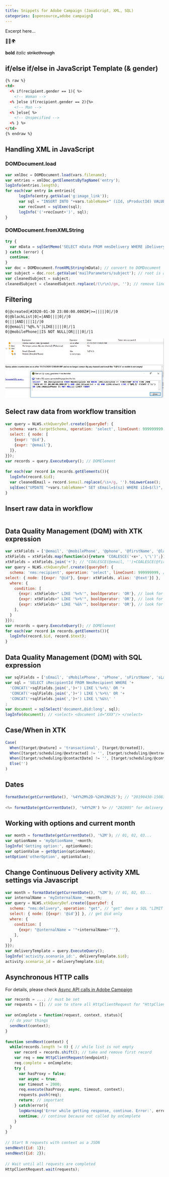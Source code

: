 ```yaml
---
title: Snippets for Adobe Campaign (JavaScript, XML, SQL)
categories: [opensource,adobe campaign]
---
```


Excerpt here...

<p class="text-center">🐍👑🌍</p>

<!--more-->

**bold** *italic*  ~~strikethrough~~

## if/else if/else in JavaScript Template (& gender)
```html
{% raw %}
<td>
  <% if(recipient.gender == 1){ %>
    <!-- Woman -->
  <% }else if(recipient.gender == 2){%>
    <!-- Man -->
  <% }else{ %>
    <!-- Unspecified -->
  <% } %>
</td>
{% endraw %}
```

## Handling XML in JavaScript
### DOMDocument.load
```js
var xmlDoc = DOMDocument.load(vars.filename);
var entries = xmlDoc.getElementsByTagName('entry');
logInfo(entries.length);
for each(var entry in entries){
	  logInfo(entry.getValue('g:image_link'));
	  var sql = "INSERT INTO "+vars.tableName+" (iId, sProductId) VALUES ($(id), 'a')";
	  var recCount = sqlExec(sql);
	  logInfo('('+recCount+')', sql);
}
```
### DOMDocument.fromXMLString
```js
try {
  var mData = sqlGetMemo('SELECT mData FROM nmsDelivery WHERE iDeliveryId = $(l)', record.$id); // get memo from DB, @return string
} catch (error) {
  continue;
}
var doc = DOMDocument.fromXMLString(mData); // convert to DOMDocument
var subject = doc.root.getValue('mailParameters/subject'); // root is a DOMElement and getValue @return string
var cleanedSubject = subject;
cleanedSubject = cleanedSubject.replace(/(\r\n)/gm, ''); // remove line breaks
```

## Filtering
```console
0|@created|#2020-01-30 23:00:00.000Z#|>=|||||0|/|0
0|@blackList|0|=|AND||||0|/|0
0||||AND||||1|/|0
0|@email|'%@%.%'|LIKE|||||0|/|1
0|@mobilePhone||IS NOT NULL|OR||||0|/|1
```

![todo](/assets/images/2020/01/20200117-160032-screenshot-7.jpg)

## Select raw data from workflow transition
```javascript
var query = NLWS.xtkQueryDef.create({queryDef: {
  schema: vars.targetSchema, operation: 'select', lineCount: 999999999, // /!\ lineCount defaults to 10,000
  select: { node: [
    {expr: '@id'},
    {expr: '@email'},
  ]},
}});
var records = query.ExecuteQuery(); // DOMElement

for each(var record in records.getElements()){
  logInfo(record.$id);
  var cleanedEmail = record.$email.replace(/\s+/g, '').toLowerCase();
  sqlExec("UPDATE "+vars.tableName+" SET sEmail=$(sz) WHERE iId=$(l)", cleanedEmail, record.$id);
}
```

## Insert raw data in workflow
```js
```

## Data Quality Management (DQM) with XTK expression
```js
var xtkFields = ['@email', '@mobilePhone', '@phone', '@firstName', '@lastName', '@middleName', ];
xtkFields = xtkFields.map(function(x){return 'COALESCE('+x+', \'\')';}); // [COALESCE(@email, ''), COALESCE(@firstName, '')...]
xtkFields = xtkFields.join('+'); // "COALESCE(@email, '')+COALESCE(@firstName, '')...]"
var query = NLWS.xtkQueryDef.create({queryDef: {
  schema: 'nms:recipient', operation: 'select', lineCount: 999999999, // /!\ lineCount defaults to 10,000
select: { node: [{expr: "@id"}, {expr: xtkFields, alias: '@text'}] },
  where: { 
    condition: [
      {expr: xtkFields+" LIKE '%<%'", boolOperator: 'OR'}, // look for <
      {expr: xtkFields+" LIKE '%>%'", boolOperator: 'OR'}, // look for >
      {expr: xtkFields+" LIKE '%&%'", boolOperator: 'OR'}, // look for &
    ],
  }
}});
var records = query.ExecuteQuery(); // DOMElement
for each(var record in records.getElements()){
  logInfo(record.$id, record.$text);
}
```

## Data Quality Management (DQM) with SQL expression
```js
var sqlFields = ['sEmail', 'sMobilePhone', 'sPhone', 'sFirstName', 'sLastName', 'sMiddleName', ];
var sql = 'SELECT iRecipientId FROM NmsRecipient WHERE '+
  'CONCAT('+sqlFields.join(',')+') LIKE \'%<%\' OR '+
  'CONCAT('+sqlFields.join(',')+') LIKE \'%>%\' OR '+
  'CONCAT('+sqlFields.join(',')+') LIKE \'%&%\' '
;
var document = sqlSelect('document,@id:long', sql);
logInfo(document); // <select> <document id="XXX"/> </select>
```

## Case/When in XTK
```js
Case(
  When([target/@nature] = 'transactional', [target/@created]),
  When([target/scheduling/@extracted] != '', [target/scheduling/@extracted]),
  When([target/scheduling/@contactDate] != '', [target/scheduling/@contactDate]),              
  Else('')
)
```

## Dates
```javascript
formatDate(getCurrentDate(), '%4Y%2M%2D-%2H%2N%2S'); // "20190430-150837" for folder names

<%= formatDate(getCurrentDate(), '%4Y%2M') %> // "202005" for delivery labels [scenario/@useLabelScript]
```

## Working with options and current month
```js
var month = formatDate(getCurrentDate(), '%2M'); // 01, 02, 03...
var optionName = 'myOptionName_'+month;
logInfo('Getting option:', optionName);
var optionValue = getOption(optionName);
setOption('otherOption', optionValue);
```

## Change Continuous Delivery activity XML settings via Javascript
```js
var month = formatDate(getCurrentDate(), '%2M'); // 01, 02, 03...
var internalName = 'myInternalName_'+month;
var query = NLWS.xtkQueryDef.create({queryDef: {
  schema: "nms:delivery", operation: "get", // "get" does a SQL "LIMIT 1"
  select: { node: [{expr: '@id'}] }, // get @id only
  where: { 
    condition: [
      {expr: "@internalName = '"+internalName+"'"},
    ],
  }
}});
var deliveryTemplate = query.ExecuteQuery();
logInfo('activity.scenario_id:', deliveryTemplate.$id);
activity.scenario_id = deliveryTemplate.$id;
```

## Asynchronous HTTP calls

For details, please check [Async API calls in Adobe Campaign](/2021/01/async-api-calls-in-adobe-campaign)

```js
var records = ...; // must be set
var requests = []; // use to store all HttpClientRequest for "HttpClientRequest.wait(requests)"

var onComplete = function(request, context, status){
  // do your things
  sendNext(context);
}

function sendNext(context) {
  while(records.length != 0) { // while list is not empty
    var record = records.shift(); // take and remove first record
    var req = new HttpClientRequest(endpoint);
    req.complete = onComplete;
    try {
      var hasProxy = false;
      var async = true;
      var timeout = 2000;
      req.execute(hasProxy, async, timeout, context);
      requests.push(req);
      return; // important
    } catch(error){
      logWarning('Error while getting response, continue. Error:', error);
      continue; // continue because not called by onComplete
    }
  }
} 

// Start N requests with context as a JSON
sendNext({id: 1});
sendNext({id: 2});

// Wait until all requests are completed
HttpClientRequest.wait(requests);
```
